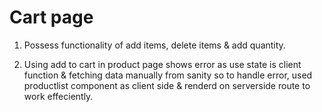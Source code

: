 

# Cart page

1. Possess functionality of add items, delete items & add quantity.

2. Using add to cart in product page shows error as use state is client function & fetching data manually from sanity so to handle error, used productlist component as client side & renderd on serverside route to work effeciently.




